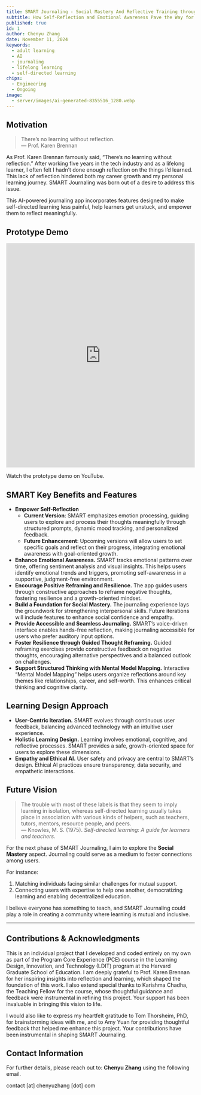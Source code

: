 ```yaml
---
title: SMART Journaling - Social Mastery And Reflective Training through AI-Powered Journaling
subtitle: How Self-Reflection and Emotional Awareness Pave the Way for Lifelong Learning
published: true
id: 1
author: Chenyu Zhang
date: November 11, 2024
keywords:
  - adult learning
  - AI
  - journaling
  - lifelong learning
  - self-directed learning
chips:
  - Engineering
  - Ongoing
image:
  - server/images/ai-generated-8355516_1280.webp
---
```


## Motivation

> There’s no learning without reflection.  
> — Prof. Karen Brennan

As Prof. Karen Brennan famously said, “There’s no learning without reflection.” After working five years in the tech industry and as a lifelong learner, I often felt I hadn’t done enough reflection on the things I’d learned. This lack of reflection hindered both my career growth and my personal learning journey. SMART Journaling was born out of a desire to address this issue.

This AI-powered journaling app incorporates features designed to make self-directed learning less painful, help learners get unstuck, and empower them to reflect meaningfully.

<!-- TODO: ## Research Questions (RQs)

RQ1: TBD

RQ2: TBD -->

## Prototype Demo

<iframe width="100%" height="600" src="https://www.youtube.com/embed/MVfDjk9PjoI?si=ENU_np2rsJc7SgrM" title="YouTube video player" frameborder="0" allow="accelerometer; autoplay; clipboard-write; encrypted-media; gyroscope; picture-in-picture; web-share" referrerpolicy="strict-origin-when-cross-origin" allowfullscreen></iframe>

Watch the prototype demo on YouTube.

## SMART Key Benefits and Features

- **Empower Self-Reflection**
  - **Current Version**: SMART emphasizes emotion processing, guiding users to explore and process their thoughts meaningfully through structured prompts, dynamic mood tracking, and personalized feedback.
  - **Future Enhancement**: Upcoming versions will allow users to set specific goals and reflect on their progress, integrating emotional awareness with goal-oriented growth.
- **Enhance Emotional Awareness.** SMART tracks emotional patterns over time, offering sentiment analysis and visual insights. This helps users identify emotional trends and triggers, promoting self-awareness in a supportive, judgment-free environment.
- **Encourage Positive Reframing and Resilience.** The app guides users through constructive approaches to reframe negative thoughts, fostering resilience and a growth-oriented mindset.
- **Build a Foundation for Social Mastery.** The journaling experience lays the groundwork for strengthening interpersonal skills. Future iterations will include features to enhance social confidence and empathy.
- **Provide Accessible and Seamless Journaling.** SMART’s voice-driven interface enables hands-free reflection, making journaling accessible for users who prefer auditory input options.
- **Foster Resilience through Guided Thought Reframing.** Guided reframing exercises provide constructive feedback on negative thoughts, encouraging alternative perspectives and a balanced outlook on challenges.
- **Support Structured Thinking with Mental Model Mapping.** Interactive “Mental Model Mapping” helps users organize reflections around key themes like relationships, career, and self-worth. This enhances critical thinking and cognitive clarity.

## Learning Design Approach

- **User-Centric Iteration.** SMART evolves through continuous user feedback, balancing advanced technology with an intuitive user experience.
- **Holistic Learning Design.** Learning involves emotional, cognitive, and reflective processes. SMART provides a safe, growth-oriented space for users to explore these dimensions.
- **Empathy and Ethical AI.** User safety and privacy are central to SMART’s design. Ethical AI practices ensure transparency, data security, and empathetic interactions.

## Future Vision

> The trouble with most of these labels is that they seem to imply learning in isolation, whereas self-directed learning usually takes place in association with various kinds of helpers, such as teachers, tutors, mentors, resource people, and peers.  
> — Knowles, M. S. (1975). _Self-directed learning: A guide for learners and teachers._

For the next phase of SMART Journaling, I aim to explore the **Social Mastery** aspect. Journaling could serve as a medium to foster connections among users.

For instance:

1. Matching individuals facing similar challenges for mutual support.
2. Connecting users with expertise to help one another, democratizing learning and enabling decentralized education.

I believe everyone has something to teach, and SMART Journaling could play a role in creating a community where learning is mutual and inclusive.

---

## Contributions & Acknowledgments

This is an individual project that I developed and coded entirely on my own as part of the Program Core Experience (PCE) course in the Learning Design, Innovation, and Technology (LDIT) program at the Harvard Graduate School of Education. I am deeply grateful to Prof. Karen Brennan for her inspiring insights into reflection and learning, which shaped the foundation of this work. I also extend special thanks to Karishma Chadha, the Teaching Fellow for the course, whose thoughtful guidance and feedback were instrumental in refining this project. Your support has been invaluable in bringing this vision to life.

I would also like to express my heartfelt gratitude to Tom Thorsheim, PhD, for brainstorming ideas with me, and to Amy Yuan for providing thoughtful feedback that helped me enhance this project. Your contributions have been instrumental in shaping SMART Journaling.

<!-- TODO: acknowledment AI Venture class.

TODO: acknowledgement Professor Paul Liang from the MIT Media Lab for your genunious times.

TODO: acknowledgement Tom for brainstorming -->

## Contact Information

For further details, please reach out to: **Chenyu Zhang** using the following email.

contact [at] chenyuzhang [dot] com
